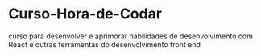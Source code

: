 # Curso-Hora-de-Codar
curso para desenvolver e aprimorar habilidades de desenvolvimento com React e outras ferramentas do desenvolvimento front end
